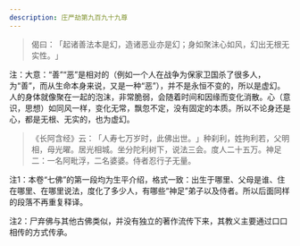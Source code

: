 ```yaml
---
description: 庄严劫第九百九十九尊
---
```


> 偈曰：​「起诸善法本是幻，造诸恶业亦是幻；身如聚沫心如风，幻出无根无实性。​」

注：大意：“善”“恶”是相对的（例如一个人在战争为保家卫国杀了很多人，为“善”，而从生命本身来说，又是一种“恶”），并不是永恒不变的，所以是虚幻。人的身体就像聚在一起的泡沫，非常脆弱，会随着时间和因缘而变化消散。心（意识，思想）如同风一样，变化无常，飘忽不定，没有固定的本质。所以不论身还是心，都是无根、无实的，也为虚幻。

> 《长阿含经》云：​「人寿七万岁时，此佛出世。​」种刹利，姓拘利若，父明相，母光曜。居光相城。坐分陀利树下，说法三会。度人二十五万。神足二：一名阿毗浮，二名婆婆。侍者忍行子无量。

注1：本卷“七佛”的第一段均为生平介绍，格式一致：出生于哪里、父母是谁、住在哪里、在哪里说法，度化了多少人，有哪些“神足”弟子以及侍者。所以后面同样的段落不再重复释译。

注2：尸弃佛与其他古佛类似，并没有独立的著作流传下来，其教义主要通过口口相传的方式传承。